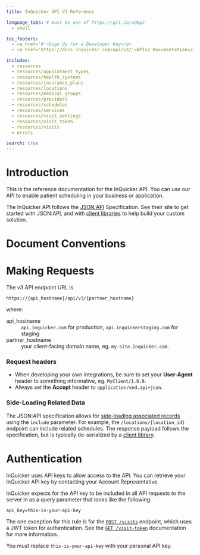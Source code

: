 ```yaml
---
title: InQuicker API V3 Reference

language_tabs: # must be one of https://git.io/vQNgJ
  - shell

toc_footers:
  - <a href='#'>Sign Up for a Developer Key</a>
  - <a href='https://docs.inquicker.com/api/v2/'>APIv2 Documentation</a>

includes:
  - resources
  - resources/appointment_types
  - resources/health_systems
  - resources/insurance_plans
  - resources/locations
  - resources/medical_groups
  - resources/providers
  - resources/schedules
  - resources/services
  - resources/visit_settings
  - resources/visit_token
  - resources/visits
  - errors

search: true
---
```


# Introduction

This is the reference documentation for the InQuicker API. You can use our API
to enable patient scheduling in your business or application.

The InQuicker API follows the [JSON:API](https://jsonapi.org/) Specification.
See their site to get started with JSON:API, and with [client
libraries](https://jsonapi.org/implementations/) to help build your custom
solution.

# Document Conventions

# Making Requests

The v3 API endpoint URL is

`https://{api_hostname}/api/v3/{partner_hostname}`

where:

<dl>
  <dt>api_hostname</dt>
  <dd><code>api.inquicker.com</code> for production, <code>api.inquickerstaging.com</code> for staging</dd>

  <dt>partner_hostname</dt>
  <dd>your client-facing domain name, eg. <code>my-site.inquicker.com</code>.</dd>
</dl>

### Request headers

* When developing your own integrations, be sure to set your **User-Agent** header to something informative, eg. `MyClient/1.0.0`.
* Always set the **Accept** header to `application/vnd.api+json`.

### Side-Loading Related Data

The JSON:API specification allows for [side-loading associated
records](https://jsonapi.org/format/#fetching-includes) using the `include`
parameter. For example, the `/locations/{location_id}` endpoint can include
related schedules. The response payload follows the specification, but is
typically de-serialized by a [client
library](https://jsonapi.org/implementations/).

# Authentication

InQuicker uses API keys to allow access to the API. You can retrieve your
InQuicker API key by contacting your Account Representative.

InQuicker expects for the API key to be included in all API requests to the
server in as a query parameter that looks like the following:

`api_key=this-is-your-api-key`

The one exception for this rule is for the [`POST /visits`](#post-visits) endpoint, which uses a JWT token for authentication. See the [`GET /visit-token`](#get-visit-token) documentation for more information.

<aside class="notice">
You must replace <code>this-is-your-api-key</code> with your personal API key.
</aside>
